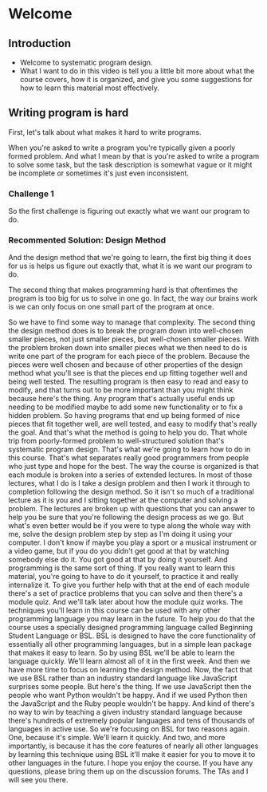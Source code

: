 # Welcome

## Introduction

- Welcome to systematic program design.
- What I want to do in this video is tell you a little bit more
  about what the course covers, how it is organized,
  and give you some suggestions for how to learn this material most effectively.
## Writing program is hard

First, let's talk about what makes it hard to write programs.

When you're asked to write a program you're typically given a poorly formed problem.
And what I mean by that is you're asked to write a program to solve some task,
but the task description is somewhat vague or it might be incomplete or sometimes 
it's just even inconsistent.

### Challenge 1
So the first challenge is figuring out exactly what we want our program to do.

### Recommented Solution: Design Method
And the design method that we're going to learn, the first big thing it does for us is helps us figure out exactly that,
what it is we want our program to do.

The second thing that makes programming hard is that oftentimes the program is
too big for us to solve in one go.
In fact, the way our brains work is we can only
focus on one small part of the program at once.

So we have to find some way to manage that complexity.
The second thing the design method does is
to break the program down into well-chosen smaller pieces, not just
smaller pieces, but well-chosen smaller pieces.
With the problem broken down into smaller pieces what we then need to do
is write one part of the program for each piece of the problem.
Because the pieces were well chosen and because
of other properties of the design method what you'll see
is that the pieces end up fitting together well and being well tested.
The resulting program is then easy to read and easy to modify,
and that turns out to be more important than you
might think because here's the thing.
Any program that's actually useful ends up
needing to be modified maybe to add some new functionality
or to fix a hidden problem.
So having programs that end up being formed of nice pieces
that fit together well, are well tested, and easy to modify that's
really the goal.
And that's what the method is going to help you do.
That whole trip from poorly-formed problem to well-structured solution
that's systematic program design.
That's what we're going to learn how to do in this course.
That's what separates really good programmers from people
who just type and hope for the best.
The way the course is organized is that each module is broken
into a series of extended lectures.
In most of those lectures, what I do is I take a design problem
and then I work it through to completion following the design method.
So it isn't so much of a traditional lecture as it is you
and I sitting together at the computer and solving a problem.
The lectures are broken up with questions
that you can answer to help you be sure that you're
following the design process as we go.
But what's even better would be if you were
to type along the whole way with me, solve the design problem step by step
as I'm doing it using your computer.
I don't know if maybe you play a sport or a musical instrument
or a video game, but if you do you didn't get good at that
by watching somebody else do it.
You got good at that by doing it yourself.
And programming is the same sort of thing.
If you really want to learn this material,
you're going to have to do it yourself, to practice it and really internalize
it.
To give you further help with that at the end of each module
there's a set of practice problems that you can solve
and then there's a module quiz.
And we'll talk later about how the module quiz works.
The techniques you'll learn in this course
can be used with any other programming language you may learn in the future.
To help you do that the course uses a specially designed programming
language called Beginning Student Language or BSL.
BSL is designed to have the core functionality of essentially
all other programming languages, but in a simple lean package
that makes it easy to learn.
So by using BSL we'll be able to learn the language quickly.
We'll learn almost all of it in the first week.
And then we have more time to focus on learning the design method.
Now, the fact that we use BSL rather than an industry standard language
like JavaScript surprises some people.
But here's the thing.
If we use JavaScript then the people who want Python wouldn't be happy.
And if we used Python then the JavaScript and the Ruby people
wouldn't be happy.
And kind of there's no way to win by teaching a given industry
standard language because there's hundreds of extremely popular languages
and tens of thousands of languages in active use.
So we're focusing on BSL for two reasons again.
One, because it's simple.
We'll learn it quickly.
And two, and more importantly, is because it
has the core features of nearly all other languages by learning
this technique using BSL it'll make it easier for you to move it
to other languages in the future.
I hope you enjoy the course.
If you have any questions, please bring them up on the discussion forums.
The TAs and I will see you there.
